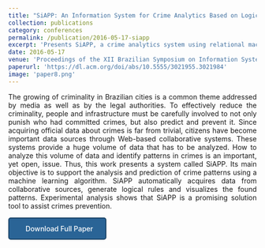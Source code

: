 ```yaml
---
title: "SiAPP: An Information System for Crime Analytics Based on Logical Relational Learning"
collection: publications
category: conferences
permalink: /publication/2016-05-17-siapp
excerpt: 'Presents SiAPP, a crime analytics system using relational machine learning.'
date: 2016-05-17
venue: 'Proceedings of the XII Brazilian Symposium on Information Systems'
paperurl: 'https://dl.acm.org/doi/abs/10.5555/3021955.3021984'
image: 'paper8.png'
---
```

<div style="text-align: justify;">
The growing of criminality in Brazilian cities is a common theme addressed by media as well as by the legal authorities. To effectively reduce the criminality, people and infrastructure must be carefully involved to not only punish who had committed crimes, but also predict and prevent it. Since acquiring official data about crimes is far from trivial, citizens have become important data sources through Web-based collaborative systems. These systems provide a huge volume of data that has to be analyzed. How to analyze this volume of data and identify patterns in crimes is an important, yet open, issue. Thus, this work presents a system called SiAPP. Its main objective is to support the analysis and prediction of crime patterns using a machine learning algorithm. SiAPP automatically acquires data from collaborative sources, generate logical rules and visualizes the found patterns. Experimental analysis shows that SiAPP is a promising solution tool to assist crimes prevention.</div>

<a href="{{ page.paperurl }}" target="_blank" class="btn--download">
  <i class="fas fa-file-pdf"></i>Download Full Paper
</a>

<style>
.btn--download {
  display: inline-block;
  padding: 12px 25px;
  background-color: #2a6496;
  color: white !important;
  text-decoration: none;
  border-radius: 5px;
  transition: background-color 0.3s;
  font-weight: 500;
  margin-top: 15px;
  border: 2px solid #1d4568;
}

.btn--download:hover {
  background-color: #1d4568;
  text-decoration: none;
}

.btn--download i {
  margin-right: 8px;
}
</style>